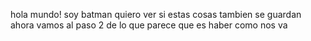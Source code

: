 hola mundo! soy batman
quiero ver si estas
cosas tambien se guardan
ahora vamos al paso 2
de lo que parece que es
haber como nos va


